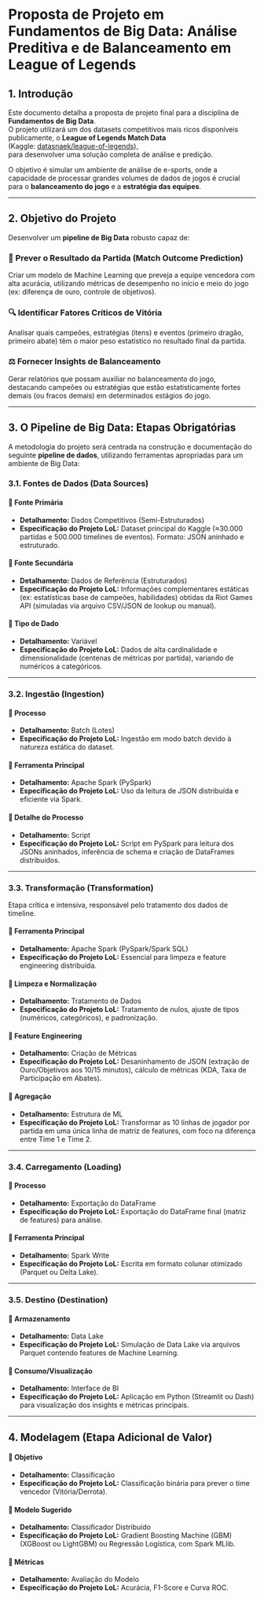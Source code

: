 # Proposta de Projeto em Fundamentos de Big Data: Análise Preditiva e de Balanceamento em League of Legends

## 1. Introdução
Este documento detalha a proposta de projeto final para a disciplina de **Fundamentos de Big Data**.  
O projeto utilizará um dos datasets competitivos mais ricos disponíveis publicamente, o **League of Legends Match Data**  
(Kaggle: [datasnaek/league-of-legends](https://www.kaggle.com/datasnaek/league-of-legends)),  
para desenvolver uma solução completa de análise e predição.  

O objetivo é simular um ambiente de análise de e-sports, onde a capacidade de processar grandes volumes de dados de jogos é crucial para o **balanceamento do jogo** e a **estratégia das equipes**.

---

## 2. Objetivo do Projeto
Desenvolver um **pipeline de Big Data** robusto capaz de:

### 🎯 Prever o Resultado da Partida (Match Outcome Prediction)
Criar um modelo de Machine Learning que preveja a equipe vencedora com alta acurácia, utilizando métricas de desempenho no início e meio do jogo (ex: diferença de ouro, controle de objetivos).

### 🔍 Identificar Fatores Críticos de Vitória
Analisar quais campeões, estratégias (itens) e eventos (primeiro dragão, primeiro abate) têm o maior peso estatístico no resultado final da partida.

### ⚖️ Fornecer Insights de Balanceamento
Gerar relatórios que possam auxiliar no balanceamento do jogo, destacando campeões ou estratégias que estão estatisticamente fortes demais (ou fracos demais) em determinados estágios do jogo.

---

## 3. O Pipeline de Big Data: Etapas Obrigatórias
A metodologia do projeto será centrada na construção e documentação do seguinte **pipeline de dados**, utilizando ferramentas apropriadas para um ambiente de Big Data:

### 3.1. Fontes de Dados (Data Sources)
#### 🔹 Fonte Primária
- **Detalhamento:** Dados Competitivos (Semi-Estruturados)  
- **Especificação do Projeto LoL:** Dataset principal do Kaggle (≈30.000 partidas e 500.000 timelines de eventos). Formato: JSON aninhado e estruturado.

#### 🔹 Fonte Secundária
- **Detalhamento:** Dados de Referência (Estruturados)  
- **Especificação do Projeto LoL:** Informações complementares estáticas (ex: estatísticas base de campeões, habilidades) obtidas da Riot Games API (simuladas via arquivo CSV/JSON de lookup ou manual).

#### 🔹 Tipo de Dado
- **Detalhamento:** Variável  
- **Especificação do Projeto LoL:** Dados de alta cardinalidade e dimensionalidade (centenas de métricas por partida), variando de numéricos a categóricos.

---

### 3.2. Ingestão (Ingestion)
#### 🔹 Processo
- **Detalhamento:** Batch (Lotes)  
- **Especificação do Projeto LoL:** Ingestão em modo batch devido à natureza estática do dataset.

#### 🔹 Ferramenta Principal
- **Detalhamento:** Apache Spark (PySpark)  
- **Especificação do Projeto LoL:** Uso da leitura de JSON distribuída e eficiente via Spark.

#### 🔹 Detalhe do Processo
- **Detalhamento:** Script  
- **Especificação do Projeto LoL:** Script em PySpark para leitura dos JSONs aninhados, inferência de schema e criação de DataFrames distribuídos.

---

### 3.3. Transformação (Transformation)
Etapa crítica e intensiva, responsável pelo tratamento dos dados de timeline.

#### 🔹 Ferramenta Principal
- **Detalhamento:** Apache Spark (PySpark/Spark SQL)  
- **Especificação do Projeto LoL:** Essencial para limpeza e feature engineering distribuída.

#### 🔹 Limpeza e Normalização
- **Detalhamento:** Tratamento de Dados  
- **Especificação do Projeto LoL:** Tratamento de nulos, ajuste de tipos (numéricos, categóricos), e padronização.

#### 🔹 Feature Engineering
- **Detalhamento:** Criação de Métricas  
- **Especificação do Projeto LoL:** Desaninhamento de JSON (extração de Ouro/Objetivos aos 10/15 minutos), cálculo de métricas (KDA, Taxa de Participação em Abates).

#### 🔹 Agregação
- **Detalhamento:** Estrutura de ML  
- **Especificação do Projeto LoL:** Transformar as 10 linhas de jogador por partida em uma única linha de matriz de features, com foco na diferença entre Time 1 e Time 2.

---

### 3.4. Carregamento (Loading)
#### 🔹 Processo
- **Detalhamento:** Exportação do DataFrame  
- **Especificação do Projeto LoL:** Exportação do DataFrame final (matriz de features) para análise.

#### 🔹 Ferramenta Principal
- **Detalhamento:** Spark Write  
- **Especificação do Projeto LoL:** Escrita em formato colunar otimizado (Parquet ou Delta Lake).

---

### 3.5. Destino (Destination)
#### 🔹 Armazenamento
- **Detalhamento:** Data Lake  
- **Especificação do Projeto LoL:** Simulação de Data Lake via arquivos Parquet contendo features de Machine Learning.

#### 🔹 Consumo/Visualização
- **Detalhamento:** Interface de BI  
- **Especificação do Projeto LoL:** Aplicação em Python (Streamlit ou Dash) para visualização dos insights e métricas principais.

---

## 4. Modelagem (Etapa Adicional de Valor)
#### 🔹 Objetivo
- **Detalhamento:** Classificação  
- **Especificação do Projeto LoL:** Classificação binária para prever o time vencedor (Vitória/Derrota).

#### 🔹 Modelo Sugerido
- **Detalhamento:** Classificador Distribuído  
- **Especificação do Projeto LoL:** Gradient Boosting Machine (GBM) (XGBoost ou LightGBM) ou Regressão Logística, com Spark MLlib.

#### 🔹 Métricas
- **Detalhamento:** Avaliação do Modelo  
- **Especificação do Projeto LoL:** Acurácia, F1-Score e Curva ROC.
